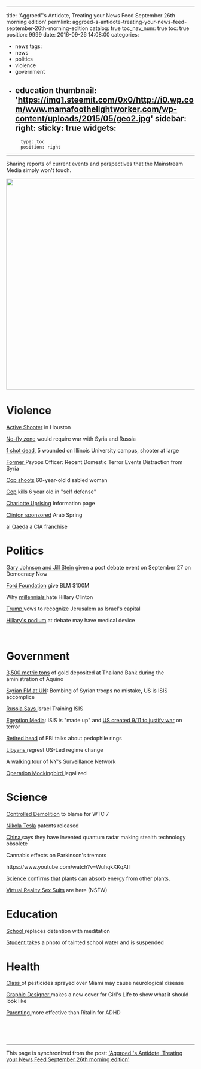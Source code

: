 
---
title: 'Aggroed''s Antidote, Treating your News Feed September 26th morning edition'
permlink: aggroed-s-antidote-treating-your-news-feed-september-26th-morning-edition
catalog: true
toc_nav_num: true
toc: true
position: 9999
date: 2016-09-26 14:08:00
categories:
- news
tags:
- news
- politics
- violence
- government
- education
thumbnail: 'https://img1.steemit.com/0x0/http://i0.wp.com/www.mamafoothelightworker.com/wp-content/uploads/2015/05/geo2.jpg'
sidebar:
    right:
        sticky: true
widgets:
    -
        type: toc
        position: right
---


<html>
<p>Sharing reports of current events and perspectives that the Mainstream Media simply won't touch.</p>
<p><img src="https://img1.steemit.com/0x0/http://i0.wp.com/www.mamafoothelightworker.com/wp-content/uploads/2015/05/geo2.jpg" width="750" height="563"/></p>
<h1>Violence</h1>
<p><a href="http://www.nbcnews.com/news/us-news/active-shooter-situation-sends-cops-houston-strip-mall-n654281?cid=sm_fb">Active Shooter</a> in Houston</p>
<p><a href="https://www.rt.com/usa/360317-carter-dunford-syria-russia-senate/">No-fly zone</a> would require war with Syria and Russia</p>
<p><a href="https://www.rt.com/usa/360541-illinois-university-campus-shooting/">1 shot dead</a>, 5 wounded on Illinois University campus, shooter at large</p>
<p><a href="http://www.activistpost.com/2016/09/former-psyops-officer-recent-domestic-terror-events-designed-distract-attention-away-syria.html">Former </a>Psyops Officer: Recent Domestic Terror Events Distraction from Syria</p>
<p><a href="http://filmingcops.com/cop-shoots-60-yr-old-disabled-woman-face-uses-feared-life-excuse/">Cop shoots</a> 60-year-old disabled woman</p>
<p><a href="http://thefreethoughtproject.com/cop-charged-murdering-6-year-old-child-claims-self-defense/">Cop</a> kills 6 year old in "self defense"</p>
<p><a href="http://www.charlotteuprising.com/charlotte-uprising-information.html">Charlotte Uprising</a> Information page</p>
<p><a href="http://www.breitbart.com/2016-presidential-race/2016/09/23/hillary-clinton-sponsored-secretive-arab-spring-program-that-destabilized-middle-east/">Clinton sponsored</a> Arab Spring</p>
<p><a href="http://www.veteranstoday.com/2016/05/22/exclusive-hezbollah-captures-cia-officer-in-aleppo-commanding-al-qaeda/">al Qaeda</a> a CIA franchise</p>
<h1>Politics</h1>
<p><a href="http://independentpoliticalreport.com/2016/09/democracy-now-has-invited-gary-johnson-and-jill-stein-to-a-post-debate-event-on-september-27/">Gary Johnson and Jill Stein</a> given a post debate event on September 27 on Democracy Now</p>
<p><a href="http://spinzon.com/ford-caught-funding-black-lives-matter/">Ford Foundation</a> give BLM $100M</p>
<p>Why <a href="https://www.theodysseyonline.com/why-millennials-hate-hillary-clinton?ref=fb">millennials </a>hate Hillary Clinton</p>
<p><a href="https://www.rt.com/usa/360591-trump-netanyahu-jerusalem-israel-capital/">Trump </a>vows to recognize Jerusalem as Israel's capital</p>
<p><a href="https://truthkings.com/leaked-hillary-podium-photo-shows-medical-delivery-device-inside/#">Hillary's podium</a> at debate may have medical device&nbsp;</p>
<p><br></p>
<h1>Government</h1>
<p><a href="https://www.trendingnewsportal.net.ph/2016/09/3500-metric-tons-of-gold-deposited-at-thailand-back-during-administration-of-aquino.html">3,500 metric tons</a> of gold deposited at Thailand Bank during the aministration of Aquino</p>
<p><a href="https://www.rt.com/news/360532-syria-us-air-strike-un/">Syrian FM at UN</a>: Bombing of Syrian troops no mistake, US is ISIS accomplice</p>
<p><a href="http://whatsupic.com/news-politics-world/1474625878.html">Russia Says </a>Israel Training ISIS</p>
<p><a href="http://www.activistpost.com/2016/09/egyptian-media-isis-made-u-s-created-911-justify-war-terror.html">Egyption Media</a>: ISIS is "made up" and <a href="http://www.independent.co.uk/news/world/middle-east/egyptian-911-inside-job-state-media-war-on-terror-isis-made-up-al-ahram-noha-al-sharnoubi-columnist-a7308926.html">US created 9/11 to justify war</a> on terror</p>
<p><a href="http://simplecapacity.com/2016/08/former-fbi-chief-tells-illuminati-satanism-pedophile-rings/">Retired head</a> of FBI talks about pedophile rings</p>
<p><a href="http://theantimedia.org/libyans-opposed-gaddafi-regret-us-led-regime-change/">Libyans </a>regrest US-Led regime change</p>
<p><a href="https://theintercept.com/2016/09/24/a-walking-tour-of-new-yorks-massive-surveillance-network/">A walking tour</a> of NY's Surveillance Network</p>
<p><a href="http://www.activistpost.com/2016/09/us-govt-just-legalized-operation-mockingbird-fbi-can-now-impersonate-media.html?utm_source=Activist+Post+Subscribers&amp;utm_medium=email&amp;utm_campaign=1c797b287b-RSS_EMAIL_CAMPAIGN&amp;utm_term=0_b0c7fb76bd-1c797b287b-387911305">Operation Mockingbird </a>legalized</p>
<h1>Science</h1>
<p><a href="http://www.europhysicsnews.org/articles/epn/pdf/2016/04/epn2016-47-4.pdf">Controlled Demolition</a> to blame for WTC 7</p>
<p><a href="http://sitsshow.blogspot.com/2016/09/fbi-finally-releases-tesla-documents-death-ray-ball-lightning.html">Nikola Tesla</a> patents released</p>
<p><a href="http://www.extremetech.com/extreme/236167-china-claims-to-have-invented-quantum-radar-that-could-render-entire-us-stealth-fleet-obsolete">China </a>says they have invented quantum radar making stealth technology obsolete</p>
<p>Cannabis effects on Parkinson's tremors</p>
<p>https://www.youtube.com/watch?v=WuhqkXKqAII</p>
<p><a href="http://simplecapacity.com/2016/08/science-confirms-people-absorb-energy-others/">Science </a>confirms that plants can absorb energy from other plants.</p>
<p><a href="http://allday.com/post/10195-virtual-reality-sex-suits-are-finally-here-for-dirt-cheap/?utm_content=inf_20_86_2&amp;?exp=3&amp;utm_source=WH&amp;utm_medium=FBN&amp;utm_campaign=fijifrost&amp;tse_id=INF_65625fd07f3c11e6bf8e470556fe0b22">Virtual Reality Sex Suits</a> are here (NSFW)</p>
<h1>Education</h1>
<p><a href="http://www.upworthy.com/this-school-replaced-detention-with-meditation-the-results-are-stunning">School </a>replaces detention with meditation</p>
<p><a href="http://www.kshb.com/news/national/student-suspended-after-posting-picture-of-discolored-water-in-school-bathroom-to-social-media">Student </a>takes a photo of tainted school water and is suspended</p>
<h1>Health</h1>
<p><a href="http://www.healthy-holistic-living.com/pesticide-sprayed-over-miami.html?t=ONGR">Class </a>of pesticides sprayed over Miami may cause neurological disease</p>
<p><a href="http://www.womenyoushouldknow.net/appalled-graphic-designer-shows-girls-life-magazine-what-their-cover-should-look-like/">Graphic Designer </a>makes a new cover for Girl's Life to show what it should look like</p>
<p><a href="http://www.intellectualtakeout.org/blog/new-study-parenting-more-effective-ritalin-adhd">Parenting </a>more effective than Ritalin for ADHD</p>
<p><br></p>
<p><br></p>
</html>

- - -

This page is synchronized from the post: ['Aggroed''s Antidote, Treating your News Feed September 26th morning edition'](https://steemit.com/@aggroed/aggroed-s-antidote-treating-your-news-feed-september-26th-morning-edition)
